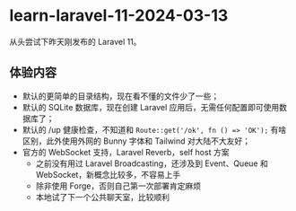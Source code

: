 # learn-laravel-11-2024-03-13

从头尝试下昨天刚发布的 Laravel 11。

## 体验内容

- 默认的更简单的目录结构，现在看不懂的文件少了一些；
- 默认的 SQLite 数据库，现在创建 Laravel 应用后，无需任何配置即可使用数据库了；
- 默认的 /up 健康检查，不知道和 `Route::get('/ok', fn () => 'OK');` 有啥区别，此外使用外网的 Bunny 字体和 Tailwind 对大陆不大友好；
- 官方的 WebSocket 支持，Laravel Reverb，self host 方案
  - 之前没有用过 Laravel Broadcasting，还涉及到 Event、Queue 和 WebSocket，新概念比较多，不容易上手
  - 除非使用 Forge，否则自己第一次部署肯定麻烦
  - 本地试了下一个公共聊天室，比较顺利
